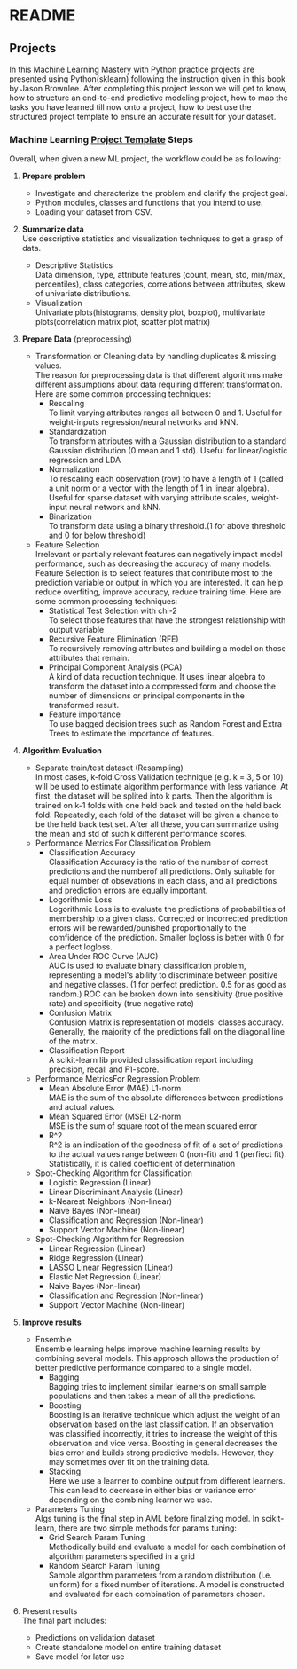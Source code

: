 # README

## Projects

In this Machine Learning Mastery with Python practice projects are presented using Python(sklearn)
following the instruction given in this book by Jason Brownlee. After completing this project
lesson we will get to know, how to structure an end-to-end predictive modeling project,
how to map the tasks you have learned till now onto a project, 
how to best use the structured project template to ensure an accurate result for your dataset.

### Machine Learning [Project Template](https://github.com/Bluelord/ML_Mastery_Python/blob/4a47aa14dd168a7feeede187fb8b0932b1c70b81/Projects/Project%20Template.py) Steps
Overall, when given a new ML project, the workflow could be as following:

1. **Prepare problem**
    - Investigate and characterize the problem and clarify the project goal.
    - Python modules, classes and functions that you intend to use.
    - Loading your dataset from CSV.

2. **Summarize data** <br/>
Use descriptive statistics and visualization techniques to get a grasp of data.
    - Descriptive Statistics <br/>
    Data dimension, type, attribute features (count, mean, std, min/max, percentiles), 
    class categories, correlations between attributes, skew of univariate distributions.
    - Visualization <br/>
    Univariate plots(histograms, density plot, boxplot), multivariate plots(correlation matrix plot, scatter plot matrix)

3. **Prepare Data** (preprocessing) <br/>
    - Transformation or Cleaning data by handling duplicates & missing values. <br/>
The reason for preprocessing data is that different algorithms make different assumptions about data requiring different transformation. Here are some common processing techniques:
        - Rescaling <br/>
To limit varying attributes ranges all between 0 and 1. Useful for weight-inputs regression/neural networks and kNN.
        - Standardization <br/>
    To transform attributes with a Gaussian distribution to a standard Gaussian distribution (0 mean and 1 std). Useful for linear/logistic regression and LDA
        - Normalization <br/>
To rescaling each observation (row) to have a length of 1 (called a unit norm or a vector with the length of 1 in linear algebra). Useful for sparse dataset with varying attribute scales, weight-input neural network and kNN.
        - Binarization <br/>
To transform data using a binary threshold.(1 for above threshold and 0 for below threshold)
    - Feature Selection <br/>
Irrelevant or partially relevant features can negatively impact model performance, 
such as decreasing the accuracy of many models. Feature Selection is to select features 
that contribute most to the prediction variable or output in which you are interested.
It can help reduce overfiting, improve accuracy, reduce training time. Here are some common processing techniques:
        - Statistical Test Selection with chi-2 <br/>
    To select those features that have the strongest relationship with output variable
        - Recursive Feature Elimination (RFE) <br/>
  To recursively removing attributes and building a model on those attributes that remain.
        - Principal Component Analysis (PCA) <br/>
A kind of data reduction technique. It uses linear algebra to transform the dataset into a compressed form and choose the number of dimensions or principal components in the transformed result.
        - Feature importance<br/>
To use bagged decision trees such as Random Forest and Extra Trees to estimate the importance of features.
4. **Algorithm Evaluation**<br/>
    - Separate train/test dataset (Resampling)<br/>
In most cases, k-fold Cross Validation technique (e.g. k = 3, 5 or 10) will be used to estimate algorithm performance with less variance. At first, the dataset will be splited into k parts. Then the algorithm is trained on k-1 folds with one held back and tested on the held back fold. Repeatedly, each fold of the dataset will be given a chance to be the held back test set. After all these, you can summarize using the mean and std of such k different performance scores.
    - Performance Metrics For Classification Problem <br/>
        - Classification Accuracy <br/>
Classification Accuracy is the ratio of the number of correct predictions and the numberof all predictions. Only suitable for equal number of obsevations in each class, and all predictions and prediction errors are equally important.
        - Logorithmic Loss<br/>
Logorithmic Loss is to evaluate the predictions of probabilities of membership to a given class. Corrected or incorrected prediction errors will be rewarded/punished proportionally to the comfidence of the prediction. Smaller logloss is better with 0 for a perfect logloss.
        - Area Under ROC Curve (AUC)<br/>
AUC is used to evaluate binary classification problem, representing a model's ability to discriminate between positive and negative classes. (1 for perfect prediction. 0.5 for as good as random.) ROC can be broken down into sensitivity (true positive rate) and specificity (true negative rate)
        - Confusion Matrix <br/>
Confusion Matrix is representation of models' classes accuracy. Generally, the majority of the predictions fall on the diagonal line of the matrix.
        - Classification Report<br/>
A scikit-learn lib provided classification report including precision, recall and F1-score.
    - Performance MetricsFor Regression Problem<br/>
        - Mean Absolute Error (MAE) L1-norm <br/>
MAE is the sum of the absolute differences between predictions and actual values.
        - Mean Squared Error (MSE) L2-norm <br/>
MSE is the sum of square root of the mean squared error
        - R^2 <br/>
R^2 is an indication of the goodness of fit of a set of predictions to the actual values range between 0 (non-fit) and 1 (perfiect fit). Statistically, it is called coefficient of determination
    - Spot-Checking Algorithm for Classification <br/>
        - Logistic Regression (Linear)
        - Linear Discriminant Analysis (Linear)
        - k-Nearest Neighbors (Non-linear)
        - Naive Bayes (Non-linear)
        - Classification and Regression (Non-linear)
        - Support Vector Machine (Non-linear)
    - Spot-Checking Algorithm for Regression
        - Linear Regression (Linear)
        - Ridge Regression (Linear)
        - LASSO Linear Regression (Linear)
        - Elastic Net Regression (Linear)
        - Naive Bayes (Non-linear)
        - Classification and Regression (Non-linear)
        - Support Vector Machine (Non-linear)
5. **Improve results**<br/>
    - Ensemble<br/>
Ensemble learning helps improve machine learning results by combining several models. This approach allows the production of better predictive performance compared to a single model.
        - Bagging<br/>
Bagging tries to implement similar learners on small sample populations and then takes a mean of all the predictions.
        - Boosting<br/>
Boosting is an iterative technique which adjust the weight of an observation based on the last classification. If an observation was classified incorrectly, it tries to increase the weight of this observation and vice versa. Boosting in general decreases the bias error and builds strong predictive models. However, they may sometimes over fit on the training data.
        - Stacking<br/>
Here we use a learner to combine output from different learners. This can lead to decrease in either bias or variance error depending on the combining learner we use.
    - Parameters Tuning <br/>
Algs tuning is the final step in AML before finalizing model. In scikit-learn, there are two simple methods for params tuning:
        - Grid Search Param Tuning<br/>
Methodically build and evaluate a model for each combination of algorithm parameters specified in a grid
        - Random Search Param Tuning<br/>
Sample algorithm parameters from a random distribution (i.e. uniform) for a fixed number of iterations. A model is constructed and evaluated for each combination of parameters chosen.
6. Present results<br/>
The final part includes:
    - Predictions on validation dataset
    - Create standalone model on entire training dataset
    - Save model for later use
